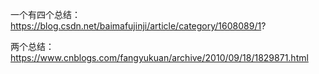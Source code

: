 一个有四个总结：
https://blog.csdn.net/baimafujinji/article/category/1608089/1?

两个总结：
https://www.cnblogs.com/fangyukuan/archive/2010/09/18/1829871.html
